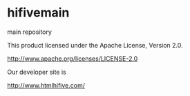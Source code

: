 hifivemain
==========

main repository

This product licensed under the Apache License, Version 2.0.

 http://www.apache.org/licenses/LICENSE-2.0

Our developer site is

 http://www.htmlhifive.com/

 